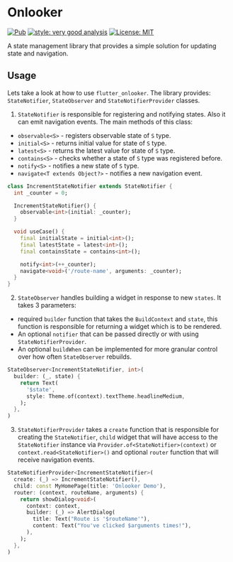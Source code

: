 # Onlooker
<p>
<a href="https://pub.dev/packages/flutter_onlooker"><img src="https://img.shields.io/pub/v/flutter_onlooker.svg" alt="Pub"></a>
<a href="https://pub.dev/packages/very_good_analysis"><img src="https://img.shields.io/badge/style-very_good_analysis-B22C89.svg" alt="style: very good analysis"></a>
<a href="https://opensource.org/licenses/MIT"><img src="https://img.shields.io/badge/license-MIT-purple.svg" alt="License: MIT"></a>
</p>

A state management library that provides a simple solution for updating state and navigation.

## Usage
Lets take a look at how to use `flutter_onlooker`. The library provides: `StateNotifier`, `StateObserver` and `StateNotifierProvider` classes.

1. `StateNotifier` is responsible for registering and notifying states. Also it can emit navigation events. The main methods of this class:
* `observable<S>` - registers observable state of `S` type.
* `initial<S>` - returns initial value for state of `S` type.
* `latest<S>` - returns the latest value for state of `S` type.
* `contains<S>` - checks whether a state of `S` type was registered before.
* `notify<S>` - notifies a new state of `S` type.
* `navigate<T extends Object?>` - notifies a new navigation event.

```dart
class IncrementStateNotifier extends StateNotifier {
  int _counter = 0;

  IncrementStateNotifier() {
    observable<int>(initial: _counter);
  }

  void useCase() {
    final initialState = initial<int>();
    final latestState = latest<int>();
    final containsState = contains<int>();

    notify<int>(++_counter);
    navigate<void>('/route-name', arguments: _counter);
  }
}
```
2. `StateObserver` handles building a widget in response to new `states`. It takes 3 parameters:
* required `builder` function that takes the `BuildContext` and `state`, this function is responsible for returning a widget which is to be rendered.
* An optional `notifier` that can be passed directly or with using `StateNotifierProvider`.
* An optional `buildWhen` can be implemented for more granular control over how often `StateObserver` rebuilds.
```dart
StateObserver<IncrementStateNotifier, int>(
  builder: (_, state) {
    return Text(
      '$state',
      style: Theme.of(context).textTheme.headlineMedium,
    );
  },
)
```
3. `StateNotifierProvider` takes a `create` function that is responsible for creating the `StateNotifier`, `child` widget that will have access to the `StateNotifier` instance via `Provider.of<StateNotifier>(context)` or `context.read<StateNotifier>()` and optional `router` function that will receive navigation events.
```dart
StateNotifierProvider<IncrementStateNotifier>(
  create: (_) => IncrementStateNotifier(),
  child: const MyHomePage(title: 'Onlooker Demo'),
  router: (context, routeName, arguments) {
    return showDialog<void>(
      context: context,
      builder: (_) => AlertDialog(
        title: Text("Route is '$routeName'"),
        content: Text("You've clicked $arguments times!"),
      ),
    );
  },
)
```
